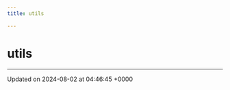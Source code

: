 ```yaml
---
title: utils

---
```


# utils








-------------------------------

Updated on 2024-08-02 at 04:46:45 +0000
